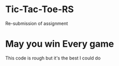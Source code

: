 # Tic-Tac-Toe-RS
Re-submission of assignment
# May you win Every game
This code is rough but it's the best I could do